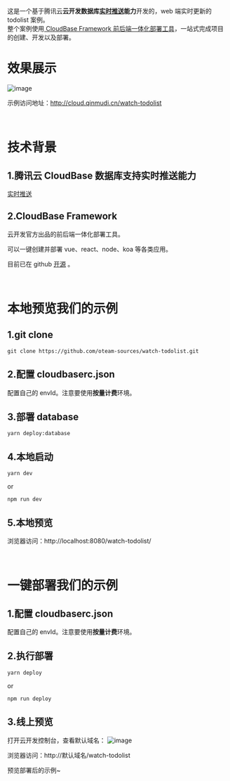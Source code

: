 这是一个基于腾讯云**云开发数据库<a href="https://cloud.tencent.com/document/product/876/41801">实时推送</a>能力**开发的，web 端实时更新的 todolist 案例。
<br>
整个案例使用<a href="https://github.com/TencentCloudBase/cloudbase-framework"> CloudBase Framework 前后端一体化部署工具</a>，一站式完成项目的创建、开发以及部署。

# 效果展示

![image](https://7368-shryzhang-test-13eb29-1258821855.tcb.qcloud.la/CloudBase-Framework/watch-todolist.gif?sign=e34acbd082e71817573eb0de168dd9c7&t=1596523227)

示例访问地址：http://cloud.qinmudi.cn/watch-todolist

<br>

# 技术背景

## 1.腾讯云 CloudBase 数据库支持实时推送能力

[实时推送](https://cloud.tencent.com/document/product/876/41801)

## 2.CloudBase Framework

云开发官方出品的前后端一体化部署工具。

可以一键创建并部署 vue、react、node、koa 等各类应用。

目前已在 github [开源](https://github.com/TencentCloudBase/cloudbase-framework) 。

<br>

# 本地预览我们的示例

## 1.git clone

```shell
git clone https://github.com/oteam-sources/watch-todolist.git
```

## 2.配置 cloudbaserc.json

配置自己的 envId。注意要使用**按量计费**环境。

## 3.部署 database

```shell
yarn deploy:database
```

## 4.本地启动

```shell
yarn dev
```

or

```shell
npm run dev
```

## 5.本地预览

浏览器访问：http://localhost:8080/watch-todolist/

<br>

# 一键部署我们的示例

## 1.配置 cloudbaserc.json

配置自己的 envId。注意要使用**按量计费**环境。

## 2.执行部署

```shell
yarn deploy
```

or

```shell
npm run deploy
```

## 3.线上预览

打开云开发控制台，查看默认域名：
![image](https://7368-shryzhang-test-13eb29-1258821855.tcb.qcloud.la/CloudBase-Framework/%E6%8E%A7%E5%88%B6%E5%8F%B0.png?sign=df006b27a9c0929563af879ee6eac171&t=1596526805)

浏览器访问：http://默认域名/watch-todolist

预览部署后的示例~
